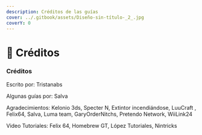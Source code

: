 ```yaml
---
description: Créditos de las guías
cover: ../.gitbook/assets/Diseño-sin-título-_2_.jpg
coverY: 0
---
```


# 📄 Créditos



### Créditos

Escrito por: Tristanabs

Algunas guías por: Salva

Agradecimientos: Kelonio 3ds, Specter N, Extintor incendiándose, LuuCraft , Felix64, Salva, Luma team, GaryOrderNitchs, Pretendo Network, WiiLink24

Video Tutoriales:  Felix 64, Homebrew GT, López Tutoriales, Nintricks
